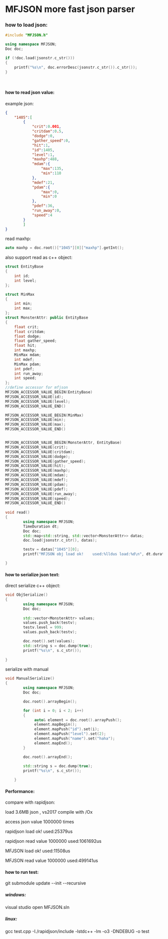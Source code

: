 # MFJSON more fast json parser

### how to load json:

```c++
#include "MFJSON.h"

using namespace MFJSON;
Doc doc;

if (!doc.load(jsonstr.c_str()))
{
	printf("%s\n", doc.errorDesc(jsonstr.c_str()).c_str());				
}

		

```
#### how to read json value:

example json:

```json
{
	"1405":[
		{
			"crit":0.001,
			"critdam":0.5,
			"dodge":0,
			"gather_speed":0,
			"hit":1,
			"id":1405,
			"level":1,
			"maxhp":488,
			"mdam":{
				"max":135,
				"min":110
			},
			"mdef":21,
			"pdam":{
				"max":0,
				"min":0
			},
			"pdef":36,
			"run_away":0,
			"speed":4
		}
        ]
}
```

read maxhp:

```c++
auto maxhp = doc.root()["1045"][0]["maxhp"].getInt();

```



also support read as c++ object:

```c++
struct EntityBase
{
	int id;
	int level;
};

struct MinMax
{
	int min;
	int max;
};
struct MonsterAttr: public EntityBase
{
	float crit;
	float critdam;
	float dodge;
	float gather_speed;
	float hit;
	int maxhp;
	MinMax mdam;
	int mdef;
	MinMax pdam;
	int pdef;
	int run_away;
	int speed;
};
//define accessor for mfjson
MFJSON_ACCESSOR_VALUE_BEGIN(EntityBase)
MFJSON_ACCESSOR_VALUE(id);
MFJSON_ACCESSOR_VALUE(level);
MFJSON_ACCESSOR_VALUE_END()

MFJSON_ACCESSOR_VALUE_BEGIN(MinMax)
MFJSON_ACCESSOR_VALUE(min);
MFJSON_ACCESSOR_VALUE(max);
MFJSON_ACCESSOR_VALUE_END()


MFJSON_ACCESSOR_VALUE_BEGIN(MonsterAttr, EntityBase)
MFJSON_ACCESSOR_VALUE(crit);
MFJSON_ACCESSOR_VALUE(critdam);
MFJSON_ACCESSOR_VALUE(dodge);
MFJSON_ACCESSOR_VALUE(gather_speed);
MFJSON_ACCESSOR_VALUE(hit);
MFJSON_ACCESSOR_VALUE(maxhp);
MFJSON_ACCESSOR_VALUE(mdam);
MFJSON_ACCESSOR_VALUE(mdef);
MFJSON_ACCESSOR_VALUE(pdam);
MFJSON_ACCESSOR_VALUE(pdef);
MFJSON_ACCESSOR_VALUE(run_away);
MFJSON_ACCESSOR_VALUE(speed);
MFJSON_ACCESSOR_VALUE_END()
    
void read()
{
		using namespace MFJSON;
		TimeDuration dt;
		Doc doc;
		std::map<std::string, std::vector<MonsterAttr>> datas;
		doc.load(jsonstr.c_str(), datas);

		testv = datas["1045"][0];
		printf("MFJSON obj load ok!    used:%lldus load:%d\n", dt.duration(), (int)datas.size());

}
```



#### how to serialize json text:

direct serialize c++ object:

```c++
void ObjSerialize()
{
		using namespace MFJSON;
		Doc doc;
    
		std::vector<MonsterAttr> values;
		values.push_back(testv);
		testv.level = 999;
		values.push_back(testv);

		doc.root().set(values);
		std::string s = doc.dump(true);
		printf("%s\n", s.c_str());
	
}
```



serialize with manual

```C++
void ManualSerialize()	
{
		using namespace MFJSON;
		Doc doc;

		doc.root().arrayBegin();

		for (int i = 0; i < 2; i++)
		{
			 auto& element = doc.root().arrayPush();
			 element.mapBegin();
			 element.mapPush("id").set(i);
			 element.mapPush("level").set(2);
			 element.mapPush("name").set("haha");
			 element.mapEnd();
		}

		doc.root().arrayEnd();
	
		std::string s = doc.dump(true);
		printf("%s\n", s.c_str());

	}
```

#### Performance:

compare with rapidjson:

load 3.6MB json , vs2017 compile with /Ox

access  json value 1000000 times

rapidjson load ok! used:25379us

rapidjson read value 1000000 used:1061692us

MFJSON load ok!    used:11508us

MFJSON read value 1000000 used:499141us

#### how to run test:

git submodule update --init --recursive

##### windows: 

visual studio open MFJSON.sln

##### linux: 

gcc test.cpp -I./rapidjson/include -lstdc++ -lm -o3 -DNDEBUG -o test

